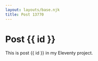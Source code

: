 ```yaml
---
layout: layouts/base.njk
title: Post 13770
---
```


# Post {{ id }}

This is post {{ id }} in my Eleventy project.
